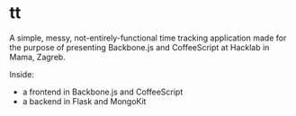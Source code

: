 tt
==

A simple, messy, not-entirely-functional time tracking application made for the purpose of presenting Backbone.js and CoffeeScript at Hacklab in Mama, Zagreb.

Inside:

  * a frontend in Backbone.js and CoffeeScript
  * a backend in Flask and MongoKit
